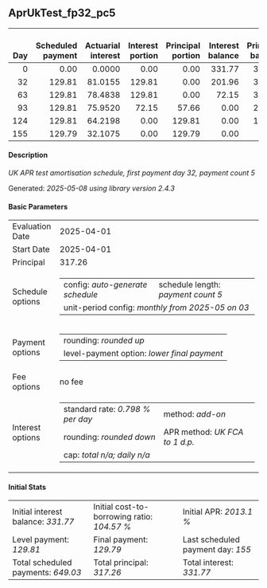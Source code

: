 <h2>AprUkTest_fp32_pc5</h2>
<table>
    <thead style="vertical-align: bottom;">
        <th style="text-align: right;">Day</th>
        <th style="text-align: right;">Scheduled payment</th>
        <th style="text-align: right;">Actuarial interest</th>
        <th style="text-align: right;">Interest portion</th>
        <th style="text-align: right;">Principal portion</th>
        <th style="text-align: right;">Interest balance</th>
        <th style="text-align: right;">Principal balance</th>
        <th style="text-align: right;">Total actuarial interest</th>
        <th style="text-align: right;">Total interest</th>
        <th style="text-align: right;">Total principal</th>
    </thead>
    <tr style="text-align: right;">
        <td class="ci00">0</td>
        <td class="ci01" style="white-space: nowrap;">0.00</td>
        <td class="ci02">0.0000</td>
        <td class="ci03">0.00</td>
        <td class="ci04">0.00</td>
        <td class="ci05">331.77</td>
        <td class="ci06">317.26</td>
        <td class="ci07">0.0000</td>
        <td class="ci08">0.00</td>
        <td class="ci09">0.00</td>
    </tr>
    <tr style="text-align: right;">
        <td class="ci00">32</td>
        <td class="ci01" style="white-space: nowrap;">129.81</td>
        <td class="ci02">81.0155</td>
        <td class="ci03">129.81</td>
        <td class="ci04">0.00</td>
        <td class="ci05">201.96</td>
        <td class="ci06">317.26</td>
        <td class="ci07">81.0155</td>
        <td class="ci08">129.81</td>
        <td class="ci09">0.00</td>
    </tr>
    <tr style="text-align: right;">
        <td class="ci00">63</td>
        <td class="ci01" style="white-space: nowrap;">129.81</td>
        <td class="ci02">78.4838</td>
        <td class="ci03">129.81</td>
        <td class="ci04">0.00</td>
        <td class="ci05">72.15</td>
        <td class="ci06">317.26</td>
        <td class="ci07">159.4993</td>
        <td class="ci08">259.62</td>
        <td class="ci09">0.00</td>
    </tr>
    <tr style="text-align: right;">
        <td class="ci00">93</td>
        <td class="ci01" style="white-space: nowrap;">129.81</td>
        <td class="ci02">75.9520</td>
        <td class="ci03">72.15</td>
        <td class="ci04">57.66</td>
        <td class="ci05">0.00</td>
        <td class="ci06">259.60</td>
        <td class="ci07">235.4513</td>
        <td class="ci08">331.77</td>
        <td class="ci09">57.66</td>
    </tr>
    <tr style="text-align: right;">
        <td class="ci00">124</td>
        <td class="ci01" style="white-space: nowrap;">129.81</td>
        <td class="ci02">64.2198</td>
        <td class="ci03">0.00</td>
        <td class="ci04">129.81</td>
        <td class="ci05">0.00</td>
        <td class="ci06">129.79</td>
        <td class="ci07">299.6712</td>
        <td class="ci08">331.77</td>
        <td class="ci09">187.47</td>
    </tr>
    <tr style="text-align: right;">
        <td class="ci00">155</td>
        <td class="ci01" style="white-space: nowrap;">129.79</td>
        <td class="ci02">32.1075</td>
        <td class="ci03">0.00</td>
        <td class="ci04">129.79</td>
        <td class="ci05">0.00</td>
        <td class="ci06">0.00</td>
        <td class="ci07">331.7786</td>
        <td class="ci08">331.77</td>
        <td class="ci09">317.26</td>
    </tr>
</table>
<h4>Description</h4>
<p><i>UK APR test amortisation schedule, first payment day 32, payment count 5</i></p>
<p>Generated: <i>2025-05-08 using library version 2.4.3</i></p>
<h4>Basic Parameters</h4>
<table>
    <tr>
        <td>Evaluation Date</td>
        <td>2025-04-01</td>
    </tr>
    <tr>
        <td>Start Date</td>
        <td>2025-04-01</td>
    </tr>
    <tr>
        <td>Principal</td>
        <td>317.26</td>
    </tr>
    <tr>
        <td>Schedule options</td>
        <td>
            <table>
                <tr>
                    <td>config: <i>auto-generate schedule</i></td>
                    <td>schedule length: <i><i>payment count</i> 5</i></td>
                </tr>
                <tr>
                    <td colspan="2" style="white-space: nowrap;">unit-period config: <i>monthly from 2025-05 on 03</i></td>
                </tr>
            </table>
        </td>
    </tr>
    <tr>
        <td>Payment options</td>
        <td>
            <table>
                <tr>
                    <td>rounding: <i>rounded up</i></td>
                </tr>
                <tr>
                    <td>level-payment option: <i>lower&nbsp;final&nbsp;payment</i></td>
                </tr>
            </table>
        </td>
    </tr>
    <tr>
        <td>Fee options</td>
        <td>no fee
        </td>
    </tr>
    <tr>
        <td>Interest options</td>
        <td>
            <table>
                <tr>
                    <td>standard rate: <i>0.798 % per day</i></td>
                    <td>method: <i>add-on</i></td>
                </tr>
                <tr>
                    <td>rounding: <i>rounded down</i></td>
                    <td>APR method: <i>UK FCA to 1 d.p.</i></td>
                </tr>
                <tr>
                    <td colspan="2">cap: <i>total <i>n/a</i>; daily <i>n/a</i></td>
                </tr>
            </table>
        </td>
    </tr>
</table>
<h4>Initial Stats</h4>
<table>
    <tr>
        <td>Initial interest balance: <i>331.77</i></td>
        <td>Initial cost-to-borrowing ratio: <i>104.57 %</i></td>
        <td>Initial APR: <i>2013.1 %</i></td>
    </tr>
    <tr>
        <td>Level payment: <i>129.81</i></td>
        <td>Final payment: <i>129.79</i></td>
        <td>Last scheduled payment day: <i>155</i></td>
    </tr>
    <tr>
        <td>Total scheduled payments: <i>649.03</i></td>
        <td>Total principal: <i>317.26</i></td>
        <td>Total interest: <i>331.77</i></td>
    </tr>
</table>